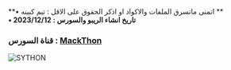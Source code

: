 

**• اتمنى ماتسرق الملفات والاكواد او اذكر الحقوق على الاقل :  تيم كبينه **  
**• تاريخ انشاء الريبو والسورس : 2023/12/12**  
###     قناة السورس : [MackThon](https://t.me/zxthon) ###




![SYTHON](https://telegra.ph/file/8cdc080e386ae441fb400.jpg)
